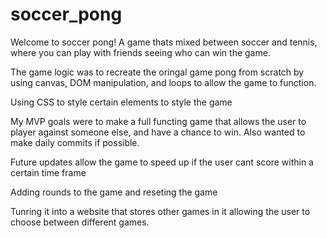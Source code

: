 # soccer_pong
Welcome to soccer pong! A game thats mixed between soccer and tennis, where you can play with friends seeing who can win the game.

The game logic was to recreate the oringal game pong from scratch by using canvas, DOM manipulation, and loops to allow the game to function.

Using CSS to style certain elements to style the game

My MVP goals were to make a full functing game that allows the user to player against someone else, and have a chance to win. Also wanted to make daily commits if possible. 

Future updates
allow the game to speed up if the user cant score within a certain time frame

Adding rounds to the game and reseting the game 

Tunring it into a website that stores other games in it allowing the user to choose between different games. 
